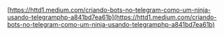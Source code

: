 [https://httd1.medium.com/criando-bots-no-telegram-como-um-ninja-usando-telegramphp-a841bd7ea61b](https://httd1.medium.com/criando-bots-no-telegram-como-um-ninja-usando-telegramphp-a841bd7ea61b)